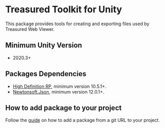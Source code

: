 # Treasured Toolkit for Unity

This package provides tools for creating and exporting files used by Treasured Web Viewer.

## Minimum Unity Version
- 2020.3+

##  Packages Dependencies
- [High Definition RP](https://docs.unity3d.com/Packages/com.unity.render-pipelines.high-definition@10.5/manual/index.html), minimum version 10.5.1+.
- [Newtonsoft.Json](https://www.newtonsoft.com/json), minimum version 12.0.1+.

## How to add package to your project

Follow the [guide](https://docs.unity3d.com/Manual/upm-ui-giturl.html) on how to add a package from a git URL to your project.

